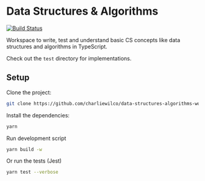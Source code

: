 # Data Structures & Algorithms

[![Build Status](https://travis-ci.com/charliewilco/data-structures-algorithms-workspace.svg?branch=master)](https://travis-ci.com/charliewilco/data-structures-algorithms-workspace)

Workspace to write, test and understand basic CS concepts like data structures and algorithms in TypeScript.

Check out the `test` directory for implementations.

## Setup

Clone the project:

```sh
git clone https://github.com/charliewilco/data-structures-algorithms-workspace.git
```

Install the dependencies:

```sh
yarn
```

Run development script

```sh
yarn build -w
```

Or run the tests (Jest)

```sh
yarn test --verbose
```
